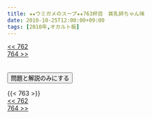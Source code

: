 ```yaml
---
title: ★★ウミガメのスープ★★763杯目　貧乳姉ちゃん味
date: 2010-10-25T12:00:00+09:00
tags: [2010年,オカルト板]
---
```

<div class="th_left"><a href="../762"><< 762</a></div>
<div class="th_right"><a href="../764">764 >></a></div>
<br><br>
<script src="../../js/cupsoup.js"></script>
<form>
<input type="button" value="問題と解説のみにする" onClick="toggleCupsoup()">
</form>
{{< 763 >}}
<div class="th_left"><a href="../762"><< 762</a></div>
<div class="th_right"><a href="../764">764 >></a></div>
